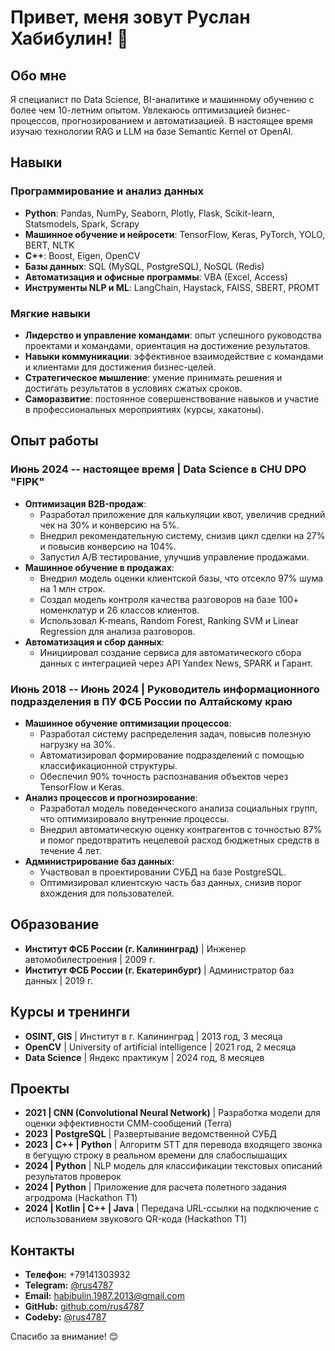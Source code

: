 # Привет, меня зовут Руслан Хабибулин! 👋

## Обо мне
Я специалист по Data Science, BI-аналитике и машинному обучению с более чем 10-летним опытом. Увлекаюсь оптимизацией бизнес-процессов, прогнозированием и автоматизацией. В настоящее время изучаю технологии RAG и LLM на базе Semantic Kernel от OpenAI.

## Навыки
### Программирование и анализ данных
- **Python**: Pandas, NumPy, Seaborn, Plotly, Flask, Scikit-learn, Statsmodels, Spark, Scrapy
- **Машинное обучение и нейросети**: TensorFlow, Keras, PyTorch, YOLO, BERT, NLTK
- **C++**: Boost, Eigen, OpenCV
- **Базы данных**: SQL (MySQL, PostgreSQL), NoSQL (Redis)
- **Автоматизация и офисные программы**: VBA (Excel, Access)
- **Инструменты NLP и ML**: LangChain, Haystack, FAISS, SBERT, PROMT

### Мягкие навыки
- **Лидерство и управление командами**: опыт успешного руководства проектами и командами, ориентация на достижение результатов.
- **Навыки коммуникации**: эффективное взаимодействие с командами и клиентами для достижения бизнес-целей.
- **Стратегическое мышление**: умение принимать решения и достигать результатов в условиях сжатых сроков.
- **Саморазвитие**: постоянное совершенствование навыков и участие в профессиональных мероприятиях (курсы, хакатоны).

## Опыт работы
### Июнь 2024 -- настоящее время | Data Science в CHU DPO "FIPK"
- **Оптимизация B2B-продаж**:
  - Разработал приложение для калькуляции квот, увеличив средний чек на 30% и конверсию на 5%.
  - Внедрил рекомендательную систему, снизив цикл сделки на 27% и повысив конверсию на 104%.
  - Запустил A/B тестирование, улучшив управление продажами.
- **Машинное обучение в продажах**:
  - Внедрил модель оценки клиентской базы, что отсекло 97% шума на 1 млн строк.
  - Создал модель контроля качества разговоров на базе 100+ номенклатур и 26 классов клиентов.
  - Использовал K-means, Random Forest, Ranking SVM и Linear Regression для анализа разговоров.
- **Автоматизация и сбор данных**:
  - Инициировал создание сервиса для автоматического сбора данных с интеграцией через API Yandex News, SPARK и Гарант.

### Июнь 2018 -- Июнь 2024 | Руководитель информационного подразделения в ПУ ФСБ России по Алтайскому краю
- **Машинное обучение оптимизации процессов**:
  - Разработал систему распределения задач, повысив полезную нагрузку на 30%.
  - Автоматизировал формирование подразделений с помощью классификационной структуры.
  - Обеспечил 90% точность распознавания объектов через TensorFlow и Keras.
- **Анализ процессов и прогнозирование**:
  - Разработал модель поведенческого анализа социальных групп, что оптимизировало внутренние процессы.
  - Внедрил автоматическую оценку контрагентов с точностью 87% и помог предотвратить нецелевой расход бюджетных средств в течение 4 лет.
- **Администрирование баз данных**:
  - Участвовал в проектировании СУБД на базе PostgreSQL.
  - Оптимизировал клиентскую часть баз данных, снизив порог вхождения для пользователей.

## Образование
- **Институт ФСБ России (г. Калининград)** | Инженер автомобилестроения | 2009 г.
- **Институт ФСБ России (г. Екатеринбург)** | Администратор баз данных | 2019 г.

## Курсы и тренинги
- **OSINT, GIS** | Институт в г. Калининград | 2013 год, 3 месяца
- **OpenCV** | University of artificial intelligence | 2021 год, 2 месяца
- **Data Science** | Яндекс практикум | 2024 год, 8 месяцев

## Проекты
- **2021 | CNN (Convolutional Neural Network)** | Разработка модели для оценки эффективности СММ-сообщений (Terra)
- **2023 | PostgreSQL** | Развертывание ведомственной СУБД
- **2023 | C++ | Python** | Алгоритм STT для перевода входящего звонка в бегущую строку в реальном времени для слабослышащих
- **2024 | Python** | NLP модель для классификации текстовых описаний результатов проверок
- **2024 | Python** | Приложение для расчета полетного задания агродрома (Hackathon T1)
- **2024 | Kotlin | C++ | Java** | Передача URL-ссылки на подключение с использованием звукового QR-кода (Hackathon T1)

## Контакты
- **Телефон:** +79141303932
- **Telegram:** [@rus4787](https://t.me/rus4787)
- **Email:** [habibulin.1987.2013@gmail.com](mailto:habibulin.1987.2013@gmail.com)
- **GitHub:** [github.com/rus4787](https://github.com/rus4787)
- **Codeby:** [@rus4787](https://codeby.net/@rus4787)

Спасибо за внимание! 😊

